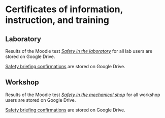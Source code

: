 # Certificates of information, instruction, and training

## Laboratory

Results of the Moodle test [*Safety in the laboratory*](https://moodle-app2.let.ethz.ch/enrol/index.php?id=4041) for all lab users are stored on Google Drive.

[Safety briefing confirmations](https://drive.google.com/file/d/1UHip_yCIzg_-2OyB7_scDbxoFQTYKjJ2/view?usp=sharing) are stored on Google Drive.

## Workshop

Results of the Moodle test [*Safety in the mechanical shop*](https://moodle-app2.let.ethz.ch/enrol/index.php?id=4042) for all workshop users are stored on Google Drive.

[Safety briefing confirmations]() are stored on Google Drive.
